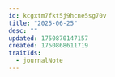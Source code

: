 ```yaml
---
id: kcgxtm7fkt5j9hcne5sg70v
title: "2025-06-25"
desc: ""
updated: 1750870147157
created: 1750868611719
traitIds:
  - journalNote
---
```

